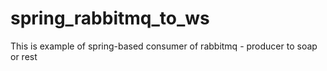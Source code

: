 # spring_rabbitmq_to_ws

This is example of spring-based consumer of rabbitmq - producer to soap or rest
